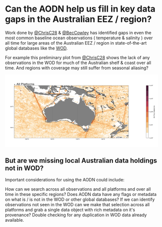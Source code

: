 # Can the AODN help us fill in key data gaps in the Australian EEZ / region?

Work done by [@ChrisC28](https://github.com/ChrisC28) & [@BecCowley](https://github.com/BecCowley) has identified gaps in even the most common baseline ocean observations ( temperature & salinity ) over all time for large areas of the Australian EEZ / region in state-of-the-art global databases like the [WOD](https://www.ncei.noaa.gov/products/world-ocean-database).

For example this preliminary plot from [@ChrisC28](https://github.com/ChrisC28) shows the lack of any observations in the WOD for much of the Australian shelf & coast over all time. And regions with coverage may still suffer from seasonal aliasing?

![alt text](image.png)

## But are we missing local Australian data holdings not in WOD?
Important considerations for using the AODN could include:

How can we search across all observations and all platforms and over all time in these specific regions?
Does AODN data have any flags or metadata on what is / is not in the WOD or other global databases?
If we can identify observations not seen in the WOD can we make that selection across all platforms and grab a single data object with rich metadata on it's provenance?
Double checking for any duplication in WOD data already available.